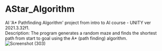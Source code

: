 # AStar_Algorithm  
AI 'A* Pathfinding Algorithm' project from intro to AI course - UNITY ver 2021.3.32f1.  
Description: The program generates a random maze and finds the shortest path from start to goal using the A* (path finding) algorithm.  
![Screenshot (303)](https://github.com/RoaaK95/AStar_Algorithm/assets/101067760/e9f5ff68-d0f0-446c-81bf-67599b02d062)

